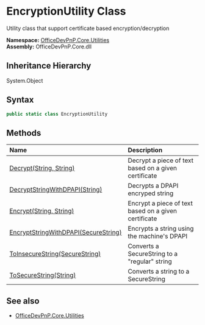 # EncryptionUtility Class
 Utility class that support certificate based encryption/decryption   

**Namespace:** [OfficeDevPnP.Core.Utilities](OfficeDevPnP.Core.Utilities.md)  
**Assembly:** OfficeDevPnP.Core.dll  
## Inheritance Hierarchy
System.Object  
## Syntax
```C#
public static class EncryptionUtility
```
## Methods
|**Name**|**Description**|
|:-----|:-----|
| [Decrypt(String, String)](OfficeDevPnP.Core.Utilities.EncryptionUtility.2aead82c.md) | Decrypt a piece of text based on a given certificate
| [DecryptStringWithDPAPI(String)](OfficeDevPnP.Core.Utilities.EncryptionUtility.eaa909fb.md) | Decrypts a DPAPI encryped string
| [Encrypt(String, String)](OfficeDevPnP.Core.Utilities.EncryptionUtility.3590187d.md) | Encrypt a piece of text based on a given certificate
| [EncryptStringWithDPAPI(SecureString)](OfficeDevPnP.Core.Utilities.EncryptionUtility.43071e1e.md) | Encrypts a string using the machine's DPAPI
| [ToInsecureString(SecureString)](OfficeDevPnP.Core.Utilities.EncryptionUtility.3ca7d56a.md) | Converts a SecureString to a "regular" string
| [ToSecureString(String)](OfficeDevPnP.Core.Utilities.EncryptionUtility.8f030b6a.md) | Converts a string to a SecureString
## See also
- [OfficeDevPnP.Core.Utilities](OfficeDevPnP.Core.Utilities.md)
